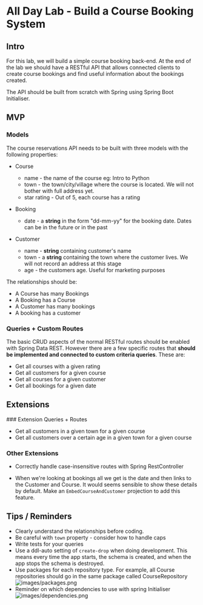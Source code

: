 # All Day Lab - Build a Course Booking System

## Intro

For this lab, we will build a simple course booking back-end. At the end of the lab we should have a RESTful API that allows connected clients to create course bookings and find useful information about the bookings created.

The API should be built from scratch with Spring using Spring Boot Initialiser.



## MVP

### Models
The course reservations API needs to be built with three models with the following properties:

* Course
  * name - the name of the course eg: Intro to Python
  * town - the town/city/village where the course is located. We will not bother with full address yet.
  * star rating - Out of 5, each course has a rating
* Booking
   * date - a **string** in the form "dd-mm-yy" for the booking date. Dates can be in the future or in the past

* Customer
   * name - **string** containing customer's name
   * town - a **string** containing the town where the customer lives. We will not record an address at this stage
   * age - the customers age. Useful for marketing purposes

The relationships should be:

* A Course has many Bookings
* A Booking has a Course
* A Customer has many bookings
* A booking has a customer

### Queries + Custom Routes

The basic CRUD aspects of the normal RESTful routes should be enabled with Spring Data REST. However there are a few specific routes that **should be implemented and connected to custom criteria queries**. These are:

* Get all courses with a given rating
* Get all customers for a given course
* Get all courses for a given customer
* Get all bookings for a given date


## Extensions


### Extension Queries + Routes

* Get all customers in a given town for a given course
* Get all customers over a certain age in a given town for a given course

### Other Extensions
* Correctly handle case-insensitive routes with Spring RestController

* When we're looking at bookings all we get is the date and then links to the Customer and Course. It would seems sensible to show these details by default. Make an `EmbedCourseAndCustomer` projection to add this feature.

## Tips / Reminders


* Clearly understand the relationships before coding.
* Be careful with `town` property - consider how to handle caps
* Write tests for your queries
* Use a ddl-auto setting of `create-drop` when doing development. This means every time the app starts, the schema is created, and when the app stops the schema is destroyed.
* Use packages for each repository type. For example, all Course repositories should go in the same package called CourseRepository
![images/packages.png](images/packages.png)
* Reminder on which dependencies to use with spring Initialiser ![images/dependencies.png](images/dependencies.png)
